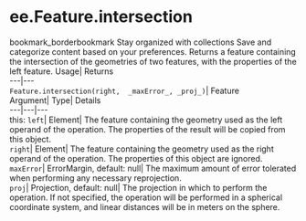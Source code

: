  
#  ee.Feature.intersection 
bookmark_borderbookmark Stay organized with collections  Save and categorize content based on your preferences. 
Returns a feature containing the intersection of the geometries of two features, with the properties of the left feature. 
Usage| Returns  
---|---  
`Feature.intersection(right,  _maxError_, _proj_)`| Feature  
Argument| Type| Details  
---|---|---  
this: `left`| Element| The feature containing the geometry used as the left operand of the operation. The properties of the result will be copied from this object.  
`right`| Element| The feature containing the geometry used as the right operand of the operation. The properties of this object are ignored.  
`maxError`| ErrorMargin, default: null| The maximum amount of error tolerated when performing any necessary reprojection.  
`proj`| Projection, default: null| The projection in which to perform the operation. If not specified, the operation will be performed in a spherical coordinate system, and linear distances will be in meters on the sphere.  
